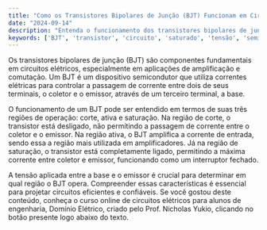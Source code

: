 ```yaml
---
title: "Como os Transistores Bipolares de Junção (BJT) Funcionam em Circuitos Elétricos?"
date: "2024-09-14"
description: "Entenda o funcionamento dos transistores bipolares de junção (BJT) em circuitos elétricos e sua importância na engenharia."
keywords: ['BJT', 'transistor', 'circuito', 'saturado', 'tensão', 'semicondutores']
---
```


Os transistores bipolares de junção (BJT) são componentes fundamentais em circuitos elétricos, especialmente em aplicações de amplificação e comutação. Um BJT é um dispositivo semicondutor que utiliza correntes elétricas para controlar a passagem de corrente entre dois de seus terminais, o coletor e o emissor, através de um terceiro terminal, a base. 

O funcionamento de um BJT pode ser entendido em termos de suas três regiões de operação: corte, ativa e saturação. Na região de corte, o transistor está desligado, não permitindo a passagem de corrente entre o coletor e o emissor. Na região ativa, o BJT amplifica a corrente de entrada, sendo essa a região mais utilizada em amplificadores. Já na região de saturação, o transistor está completamente ligado, permitindo a máxima corrente entre coletor e emissor, funcionando como um interruptor fechado.

A tensão aplicada entre a base e o emissor é crucial para determinar em qual região o BJT opera. Compreender essas características é essencial para projetar circuitos eficientes e confiáveis. Se você gostou deste conteúdo, conheça o curso online de circuitos elétricos para alunos de engenharia, Domínio Elétrico, criado pelo Prof. Nicholas Yukio, clicando no botão presente logo abaixo do texto.